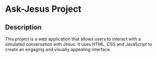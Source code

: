 # Ask-Jesus Project

## Description
This project is a web application that allows users to interact with a simulated conversation with Jesus. It uses HTML, CSS and JavaScript to create an engaging and visually appealing interface.
